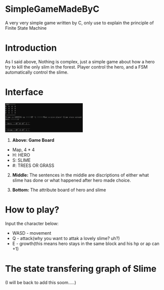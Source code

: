 # SimpleGameMadeByC
A very very simple game written by C, only use to explain the principle of Finite State Machine

# Introduction
As I said above, Nothing is complex, just a simple game about how a hero try to kill the only slim in the forest.
Player control the hero, and a FSM automatically control the slime.

# Interface
<img src="/img/interface.png" width="50%" height="50%">

1. **Above: Game Board**
  * Map, 4 * 4
  * H: HERO
  * S: SLIME
  * #: TREES OR GRASS

2. **Middle:** The sentences in the middle are discriptions of either what slime has done or what happened after hero made choice.

3. **Bottom:** The attribute board of hero and slime

# How to play?
Input the character below:
* WASD - movement
* Q - attack(why you want to attak a lovely slime? uh?)
* E - growth(this means hero stays in the same block and his hp or ap can +1)

# The state transfering graph of Slime
(I will be back to add this soom.....)
